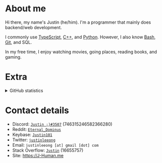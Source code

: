 # About me

Hi there, my name's Justin (he/him). I'm a programmer that mainly does backend/web development.

I commonly use [TypeScript](https://typescriptlang.org), [C++](https://isocpp.org), and [Python](https:/python.org). However, I also know [Bash](https://www.gnu.org/software/bash/), [Git](https://git-scm.org), and SQL.

In my free time, I enjoy watching movies, going places, reading books, and gaming.

# Extra

<details>
 	<summary>GitHub statistics</summary>
	<div align="center">
		<img alt="GitHub statistics" src="https://github-readme-stats.vercel.app/api?username=J-Human&count_private=true&show_icons=true&theme=react&include_all_commits=true" style="width: 350px" />
		<br />
		<img alt="Top languages" src="https://github-readme-stats.vercel.app/api/top-langs/?username=J-Human&langs_count=10&layout=compact" style="height: 200px; width: 350px" />
	</div>
 </details>

# Contact details

* Discord: [`Justin ;)#3507`](https://discord.com/users/746315246582366280 "Discord profile") (746315246582366280)
* Reddit: [`Eternal_Dominus`](https://reddit.com/u/Eternal_Dominus "Reddit profile")
* Keybase: [`Justin101`](https://keybase.io/Justin101 "Keybase profile")
* Twitter: [`justinleeong`](https://twitter.com/justinleeong "Twitter profile")
* Email: `justinleeong [at] gmail [dot] com`
* Stack Overflow: [`Justin`](https://stackoverflow.com/users/16655757/justin "Stack Overflow profile") (16655757)
* Site: https://J-Human.me

